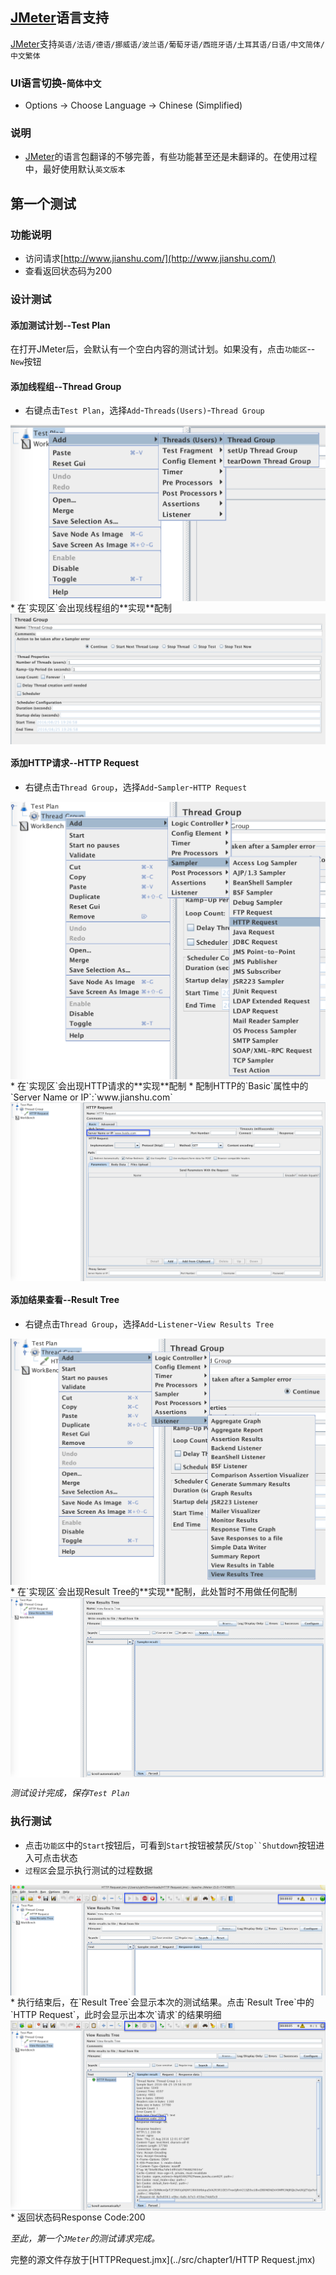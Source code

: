 
## [JMeter](http://jmeter.apache.org/)语言支持

[JMeter](http://jmeter.apache.org/)支持`英语/法语/德语/挪威语/波兰语/葡萄牙语/西班牙语/土耳其语/日语/中文简体/中文繁体`

### UI语言切换-`简体中文`

* Options -> Choose Language -> Chinese (Simplified)

### 说明

* [JMeter](http://jmeter.apache.org/)的语言包翻译的不够完善，有些功能甚至还是未翻译的。在使用过程中，最好使用默认`英文版本`


## 第一个测试

### 功能说明
* 访问请求[http://www.jianshu.com/](http://www.jianshu.com/)
* 查看返回状态码为200

### 设计测试

#### 添加测试计划--Test Plan
 在打开JMeter后，会默认有一个空白内容的测试计划。如果没有，点击`功能区`--`New`按钮

#### 添加线程组--Thread Group
* 右键点击`Test Plan`，选择`Add`-`Threads(Users)`-`Thread Group`
<img src='../img/New-ThreadGroup.png' align='center'/>
* 在`实现区`会出现线程组的**实现**配制
<img src='../img/ThreadGroup-config.png' align='center'/>

#### 添加HTTP请求--HTTP Request
* 右键点击`Thread Group`，选择`Add`-`Sampler`-`HTTP Request`
<img src='../img/New-HttpRequest.png' align='center'>
* 在`实现区`会出现HTTP请求的**实现**配制
* 配制HTTP的`Basic`属性中的`Server Name or IP`:`www.jianshu.com`
<img src='../img/HttpRequest-config.png' align='center'>

#### 添加结果查看--Result Tree
* 右键点击`Thread Group`，选择`Add`-`Listener`-`View Results Tree`
<img src='../img/New-ResultTree.png' align='center'>
* 在`实现区`会出现Result Tree的**实现**配制，此处暂时不用做任何配制
<img src='../img/ResultTree-Config.png' align='center'>

_测试设计完成，保存`Test Plan`_

### 执行测试
* 点击`功能区`中的`Start`按钮后，可看到`Start`按钮被禁灰/`Stop``Shutdown`按钮进入可点击状态
* `过程区`会显示执行测试的过程数据
<img src='../img/ExecuteProgress.png' align='center' >
* 执行结束后，在`Result Tree`会显示本次的测试结果。点击`Result Tree`中的`HTTP Request`，此时会显示出本次`请求`的结果明细
<img src='../img/ResultTree-Result.png' align='center' >
 * 返回状态码Response Code:200

_至此，第一个`JMeter`的测试请求完成。_

完整的源文件存放于[HTTPRequest.jmx](../src/chapter1/HTTP Request.jmx)
